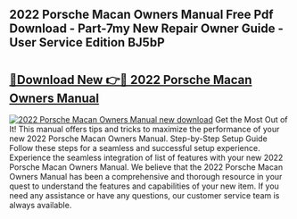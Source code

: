 ## 2022 Porsche Macan Owners Manual Free Pdf Download - Part-7my New Repair Owner Guide - User Service Edition BJ5bP

# <h2><a href="http://bc29124.oget.top/?id=2022+Porsche+Macan+Owners+Manual">🔗Download New 👉🔴 2022 Porsche Macan Owners Manual</a></h2>

[![2022 Porsche Macan Owners Manual new download](https://i.imgur.com/5g1atiW.png)](http://bc29124.oget.top/?id=2022+Porsche+Macan+Owners+Manual)
Get the Most Out of It! This manual offers tips and tricks to maximize the performance of your new 2022 Porsche Macan Owners Manual. Step-by-Step Setup Guide Follow these steps for a seamless and successful setup experience. Experience the seamless integration of list of features with your new 2022 Porsche Macan Owners Manual. We believe that the 2022 Porsche Macan Owners Manual has been a comprehensive and thorough resource in your quest to understand the features and capabilities of your new item. If you need any assistance or have any questions, our customer service team is always available.
